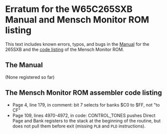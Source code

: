 # Erratum for the W65C265SXB Manual and Mensch Monitor ROM listing

This text includes known errors, typos, and bugs in the
[Manual](http://www.westerndesigncenter.com/Wdc/documentation/265monrom.pdf) for
the 265SXB and the [code
listing](http://www.westerndesigncenter.com/wdc/documentation/265iromlist.pdf)
of the Mensch Monitor ROM. 

## The Manual

(None registered so far)

## The Mensch Monitor ROM assembler code listing

- Page 4, line 179, in comment: bit 7 selects for banks $C0 to $FF, not "to CF"
- Page 109, lines 4970-4972, in code: CONTROL_TONES pushes Direct Page and Bank
  registers to the stack at the beginning of the routine, but does not pull them
  before exit (missing ```PLB``` and ```PLD``` instructions).


